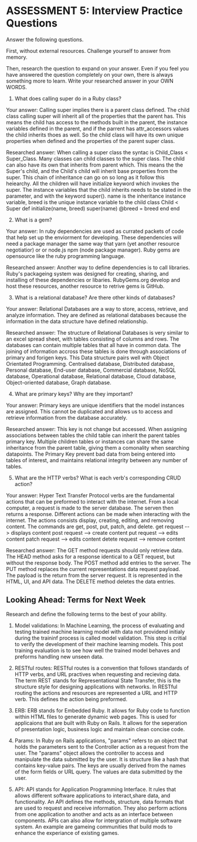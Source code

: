 # ASSESSMENT 5: Interview Practice Questions

Answer the following questions.

First, without external resources. Challenge yourself to answer from memory.

Then, research the question to expand on your answer. Even if you feel you have answered the question completely on your own, there is always something more to learn. Write your researched answer in your OWN WORDS.

1. What does calling super do in a Ruby class?

Your answer: Calling super implies there is a parent class defined.  The child class calling super will inherit all of the properties that the parent has.  This means the child has access to the methods built in the parent, the instance variables defined in the parent, and if the parrent has attr_accessors values the child inherits thoes as well.  So the child class will have its own unique properties when defined and the properties of the parent super class. 

Researched answer: When calling a super class the syntac is Child_Class < Super_Class.  Many classes can child classes to the super class.  The child can also have its own that inherits from parent which. This means the the Super's child, and the Child's child will inherit base properties from the super.  This chain of inheritance can go on so long as it follow this heiearchy.  All the children will have initialize keyword which invokes the super.  The instance variables that the child inherits needs to be stated in the parameter, and with the keyword super().  name is the inheritance instance variable, breed is the unique instance variable to the child
class Child < Super
    def initialize(name, breed)
        super(name)
        @breed = breed
    end
end

2. What is a gem? 

Your answer: In ruby dependencies are used as currated packets of code that help set up the enviorment for developing.  These dependencies will need a package manager the same way that yarn (yet another resource negotiatior) or or node.js npm (node package manager).  Ruby gems are opensource like the ruby programming language.

Researched answer: Another way to define dependencies is to call libraries. Ruby's packageing system was designed for creating, sharing, and installing of these dependencies or libaries.  RubyGems.org develop and host these resources,  another resource to retrive gems is GitHub. 

3. What is a relational database? Are there other kinds of databases?

Your answer: Relational Databases are a way to store, access, retrieve, and analyze information.  They are defined as relational databases because the information in the data structure have  defined relationship.

Researched answer: The structure of Relational Databases is very similar to an excel spread sheet, with tables consisting of columns and rows.  The databases can contain multiple tables that all have in common data. The joining of information accross these tables is done through associations of primary and forigen keys. This Data structure pairs well with Object Orientated Programming. Centralised database, Distributed database, Personal database, End-user database, Commercial database, NoSQL database, Operational database, Relational database, Cloud database, Object-oriented database, Graph database.

4. What are primary keys? Why are they important?

Your answer: Primary keys are unique identifiers that the model instances are assigned.  This cannot be duplicated and allows us to access and retrieve information from the database accurately.

Researched answer: This key is not change but accessed.  When assigning associations between tables the child table can inherit the parent tables primary key.  Multiple children tables or instances can share the same inheritance from the parent table, giving them a comonality when searching datapoints. The Primary Key prevent bad data from being entered into tables of interest, and maintains relational integrity between any number of tables.

5. What are the HTTP verbs? What is each verb's corresponding CRUD action?

Your answer: Hyper Text Transfer Protocol verbs are the fundamental actions that can be preformed to interact with the internet.  From a local computer, a request is made to the server database.  The serven then returns a response.  Different actions can be made when interacting with the internet.  The actions consists display, creating, editing, and removing content.  The commands are get, post, put, patch, and delete.
get request --> displays content
post request --> create content
put request --> edits content
patch request --> edits content
detete request --> remove content

Researched answer: The GET method requests should only retrieve data. The HEAD method asks for a response identical to a GET request, but without the response body. The POST method add entries to the server. The PUT method replaces the current representations data request payload. The payload is the return from the server request. It is represented in the HTML, UI, and API data. The DELETE method deletes the data entries.

## Looking Ahead: Terms for Next Week

Research and define the following terms to the best of your ability.

1. Model validations: In Machine Learning, the process of evaluating and testing trained machine learning model with data not providend initialy during the traininf process is called model validation.  This step is critial to verify the development of their machine learning models. This post training evaluation is to see how well the trained model behaves and preforms handling new unseen data.

2. RESTful routes: RESTful routes is a convention that follows standards of HTTP verbs, and URL practives when requesting and recieving data. The term REST stands for Representational State Transfer, this is the structure style for designing applications with networks. In RESTful routing the actions and resources are represented a URL and HTTP verb. This defines the action being preformed.

3. ERB: ERB stands for Embedded Ruby. It allows for Ruby code to function within HTML files to generate dynamic web pages. This is used for applicaions that are built with Ruby on Rails.  It allows for the seperation of presentation logic, business logic and maintain clean concise code.

4. Params: In Ruby on Rails applications, "params" refers to an object that holds the parameters sent to the Controller action as a request from the user. The "params" object allows the controller to access and manipulate the data submitted by the user. It is structure like a hash that contains key-value pairs. The keys are usually derived from the names of the form fields or URL query. The values are data submitted by the user. 

5. API: API stands for Application Programming Interface. It rules that allows different software applications to interact,share data, and functionality. An API defines the methods, structure, data formats that are used to request and receive information. They also perform actions from one application to another and acts as an interface between components. APIs can also allow for intergration of multiple software system. An example are gameing communities that build mods to enhance the experiance of existing games.
